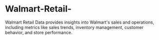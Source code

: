 # Walmart-Retail-
Walmart Retail Data provides insights into Walmart's sales and operations, including metrics like sales trends, inventory management, customer behavior, and store performance. 
